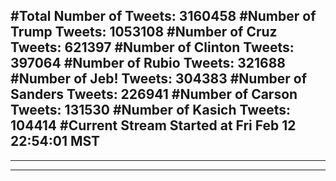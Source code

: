 #Total Number of Tweets: 3160458 
#Number of Trump Tweets: 1053108
#Number of Cruz Tweets: 621397
#Number of Clinton Tweets: 397064
#Number of Rubio Tweets: 321688
#Number of Jeb! Tweets: 304383
#Number of Sanders Tweets: 226941
#Number of Carson Tweets: 131530
#Number of Kasich Tweets: 104414
#Current Stream Started at Fri Feb 12 22:54:01 MST
---
---
---
